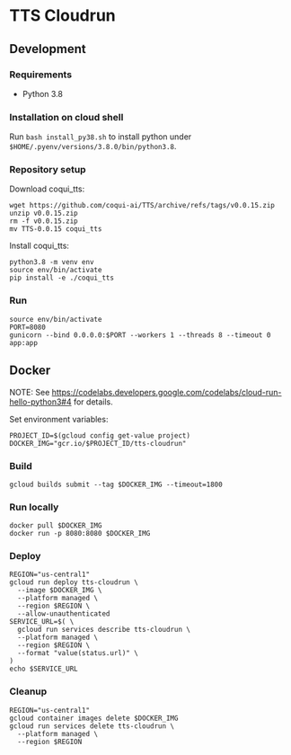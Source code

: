 # TTS Cloudrun

## Development

### Requirements

* Python 3.8

### Installation on cloud shell

Run `bash install_py38.sh` to install python under `$HOME/.pyenv/versions/3.8.0/bin/python3.8`.

### Repository setup

Download coqui_tts:

```
wget https://github.com/coqui-ai/TTS/archive/refs/tags/v0.0.15.zip
unzip v0.0.15.zip
rm -f v0.0.15.zip
mv TTS-0.0.15 coqui_tts
```

Install coqui_tts:

```
python3.8 -m venv env
source env/bin/activate
pip install -e ./coqui_tts
```

### Run

```
source env/bin/activate
PORT=8080
gunicorn --bind 0.0.0.0:$PORT --workers 1 --threads 8 --timeout 0 app:app
```

## Docker

NOTE: See https://codelabs.developers.google.com/codelabs/cloud-run-hello-python3#4 for details.

Set environment variables:

```
PROJECT_ID=$(gcloud config get-value project)
DOCKER_IMG="gcr.io/$PROJECT_ID/tts-cloudrun"
```

### Build

```
gcloud builds submit --tag $DOCKER_IMG --timeout=1800
```

### Run locally

```
docker pull $DOCKER_IMG
docker run -p 8080:8080 $DOCKER_IMG
```

### Deploy

```
REGION="us-central1"
gcloud run deploy tts-cloudrun \
  --image $DOCKER_IMG \
  --platform managed \
  --region $REGION \
  --allow-unauthenticated
SERVICE_URL=$( \
  gcloud run services describe tts-cloudrun \
  --platform managed \
  --region $REGION \
  --format "value(status.url)" \
)
echo $SERVICE_URL
```

### Cleanup

```
REGION="us-central1"
gcloud container images delete $DOCKER_IMG
gcloud run services delete tts-cloudrun \
  --platform managed \
  --region $REGION
```

